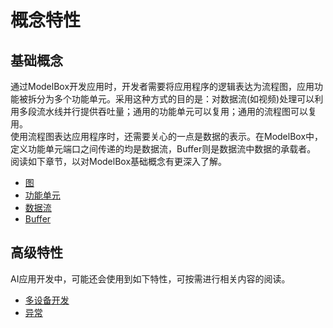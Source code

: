 # 概念特性

## 基础概念

通过ModelBox开发应用时，开发者需要将应用程序的逻辑表达为流程图，应用功能被拆分为多个功能单元。采用这种方式的目的是：对数据流(如视频)处理可以利用多段流水线并行提供吞吐量；通用的功能单元可以复用；通用的流程图可以复用。  
使用流程图表达应用程序时，还需要关心的一点是数据的表示。在ModelBox中，定义功能单元端口之间传递的均是数据流，Buffer则是数据流中数据的承载者。  
阅读如下章节，以对ModelBox基础概念有更深入了解。

* [图](basic-conception/graph.md)
* [功能单元](basic-conception/flowunit.md)
* [数据流](basic-conception/stream.md)
* [Buffer](basic-conception/buffer.md)

## 高级特性

AI应用开发中，可能还会使用到如下特性，可按需进行相关内容的阅读。

* [多设备开发](advanced-features/device/device.md)
* [异常](advanced-features/exception.md)
